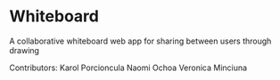 # Whiteboard

A collaborative whiteboard web app for sharing between users through drawing

Contributors:
Karol Porcioncula
Naomi Ochoa
Veronica Minciuna
